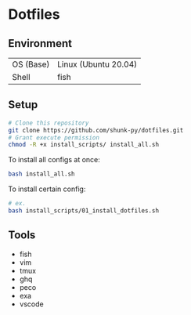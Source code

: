 # Dotfiles

## Environment
| | |
|---|-----|
|OS (Base)|Linux (Ubuntu 20.04)|
|Shell| fish|

## Setup
```bash
# Clone this repository
git clone https://github.com/shunk-py/dotfiles.git
# Grant execute permission
chmod -R +x install_scripts/ install_all.sh
```
To install all configs at once:
```bash
bash install_all.sh
```
To install certain config:
```bash
# ex.
bash install_scripts/01_install_dotfiles.sh
```

## Tools
- fish
- vim
- tmux
- ghq
- peco
- exa
- vscode
